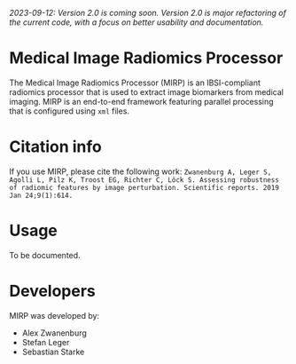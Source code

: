 *2023-09-12: Version 2.0 is coming soon. Version 2.0 is major refactoring of the current code, with a focus on better usability and documentation.*

# Medical Image Radiomics Processor

The Medical Image Radiomics Processor (MIRP) is an IBSI-compliant radiomics processor that is used to extract image biomarkers from medical imaging. MIRP is an end-to-end framework featuring parallel processing that is configured using `xml` files.

# Citation info
If you use MIRP, please cite the following work:
```Zwanenburg A, Leger S, Agolli L, Pilz K, Troost EG, Richter C, Löck S. Assessing robustness of radiomic features by image perturbation. Scientific reports. 2019 Jan 24;9(1):614.```

# Usage
To be documented.

# Developers

MIRP was developed by:
* Alex Zwanenburg
* Stefan Leger
* Sebastian Starke
